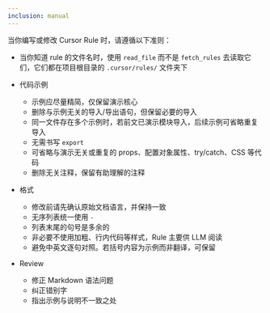 ```yaml
---
inclusion: manual
---
```

当你编写或修改 Cursor Rule 时，请遵循以下准则：

- 当你知道 rule 的文件名时，使用 `read_file` 而不是 `fetch_rules` 去读取它们，它们都在项目根目录的 `.cursor/rules/` 文件夹下

- 代码示例
  - 示例应尽量精简，仅保留演示核心
  - 删除与示例无关的导入/导出语句，但保留必要的导入
  - 同一文件存在多个示例时，若前文已演示模块导入，后续示例可省略重复导入
  - 无需书写 `export`
  - 可省略与演示无关或重复的 props、配置对象属性、try/catch、CSS 等代码
  - 删除无关注释，保留有助理解的注释

- 格式
  - 修改前请先确认原始文档语言，并保持一致
  - 无序列表统一使用 `-`
  - 列表末尾的句号是多余的
  - 非必要不使用加粗、行内代码等样式，Rule 主要供 LLM 阅读
  - 避免中英文逐句对照。若括号内容为示例而非翻译，可保留

- Review
  - 修正 Markdown 语法问题
  - 纠正错别字
  - 指出示例与说明不一致之处
